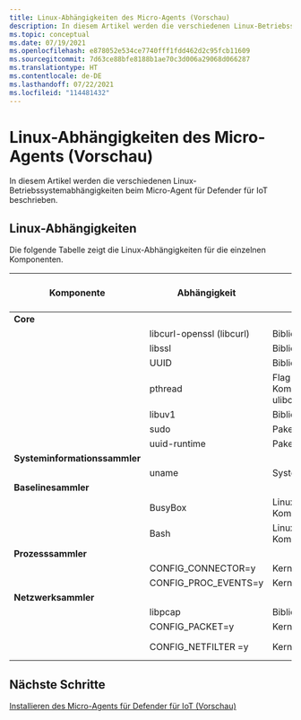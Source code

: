 ```yaml
---
title: Linux-Abhängigkeiten des Micro-Agents (Vorschau)
description: In diesem Artikel werden die verschiedenen Linux-Betriebssystemabhängigkeiten beim Micro-Agent für Defender für IoT beschrieben.
ms.topic: conceptual
ms.date: 07/19/2021
ms.openlocfilehash: e878052e534ce7740fff1fdd462d2c95fcb11609
ms.sourcegitcommit: 7d63ce88bfe8188b1ae70c3d006a29068d066287
ms.translationtype: HT
ms.contentlocale: de-DE
ms.lasthandoff: 07/22/2021
ms.locfileid: "114481432"
---
```

# <a name="micro-agent-linux-dependencies-preview"></a>Linux-Abhängigkeiten des Micro-Agents (Vorschau)

In diesem Artikel werden die verschiedenen Linux-Betriebssystemabhängigkeiten beim Micro-Agent für Defender für IoT beschrieben. 

## <a name="linux-dependencies"></a>Linux-Abhängigkeiten

Die folgende Tabelle zeigt die Linux-Abhängigkeiten für die einzelnen Komponenten. 

| Komponente | Abhängigkeit | type | Erforderlich für das IoT SDK | Notizen |
|--|--|--|--|--|
| **Core** |  |  |  |  |
|  | libcurl-openssl (libcurl) | Bibliothek | ✔ |  |
|  | libssl | Bibliothek | ✔ |  |
|  | UUID | Bibliothek | ✔ |  |
|  | pthread | Flag für die Kompilierung von ulibc | ✔ |  |
|  | libuv1 | Bibliothek |  |  |
|  | sudo | Paket |  |  |
|  | uuid-runtime | Paket |  |  |
| **Systeminformationssammler** |  |  |  |  |
|  | uname | Systemaufruf |  |  |
| **Baselinesammler** |  |  |  |  |
|  | BusyBox | Linux-Kompilierungsflag |  |  |
|  | Bash | Linux-Kompilierungsflag |  |  |
| **Prozesssammler** |  |  |  |  |
|  | CONFIG_CONNECTOR=y | Kernelkonfiguration |  |  |
|  | CONFIG_PROC_EVENTS=y | Kernelkonfiguration |  |  |
| **Netzwerksammler** |  |  |  |  |
|  | libpcap | Bibliothek |  |  |
|  | CONFIG_PACKET=y | Kernelkonfiguration |  |  |
|  | CONFIG_NETFILTER =y | Kernelkonfiguration |  | Optional – Leistungsverbesserung |

## <a name="next-steps"></a>Nächste Schritte

[Installieren des Micro-Agents für Defender für IoT (Vorschau)](quickstart-standalone-agent-binary-installation.md)